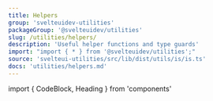 ```yaml
---
title: Helpers
group: 'svelteuidev-utilities'
packageGroup: '@svelteuidev/utilities'
slug: /utilities/helpers/
description: 'Useful helper functions and type guards'
import: "import { * } from '@svelteuidev/utilities';"
source: 'svelteui-utilities/src/lib/dist/utils/is/is.ts'
docs: 'utilities/helpers.md'
---
```


import { CodeBlock, Heading } from 'components'

<Heading />
